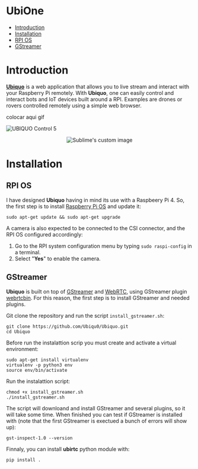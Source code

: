 # UbiOne


* [Introduction](https://github.com/Ubiqu0/Ubiquo/#introduction)<br>
* [Installation](https://github.com/Ubiqu0/Ubiquo/#installation)<br>
* [RPI OS](https://github.com/Ubiqu0/UbiOne/#rpi-os)<br>
* [GStreamer](https://github.com/Ubiqu0/UbiOne/#gstreamer)<br>



# Introduction

**[Ubiquo](https://ubiquo.net)** is a web application that allows you to live stream and interact with your Raspberry Pi remotely. With **Ubiquo**, one can easily control and interact bots and IoT devices built around a RPI.  Examples are drones or rovers controlled remotely using a simple web browser.

colocar aqui gif 

![UBIQUO Control 5](https://user-images.githubusercontent.com/7373193/148045220-bf23350a-7e50-491a-b035-092d97a278c1.gif)

<p align="center">
  <img src="https://user-images.githubusercontent.com/7373193/148045220-bf23350a-7e50-491a-b035-092d97a278c1.gif" alt="Sublime's custom image"/>
</p>


# Installation

## RPI OS

I have designed **Ubiquo** having in mind its use with a Raspbeery Pi 4. So, the first step is to install [Raspberry Pi OS](https://www.raspberrypi.com/software/operating-systems/) and update it:

```
sudo apt-get update && sudo apt-get upgrade
```

A camera is also expected to be connected to the CSI connector, and the RPI OS configured accordingly: 

1. Go to the RPI system configuration menu by typing ```sudo raspi-config``` in a terminal.
2. Select "**Yes**" to enable the camera.

## GStreamer


**Ubiquo** is built on top of [GStreamer](https://gitlab.freedesktop.org/gstreamer) and [WebRTC](https://webrtc.org/), using GStreamer plugin [webrtcbin](https://gstreamer.freedesktop.org/documentation/webrtc/index.html). For this reason, the first step is to install GStreamer and needed plugins. 

Git clone the repository and run the script ``install_gstreamer.sh``:

```
git clone https://github.com/Ubiqu0/Ubiquo.git
cd Ubiquo
```

Before run the instalattion scrip you must create and activate a virtual environment:

```
sudo apt-get install virtualenv
virtualenv -p python3 env
source env/bin/activate
```

Run the instalattion script:

```
chmod +x install_gstreamer.sh
./install_gstreamer.sh
```

The script will downloand and install GStreamer and several plugins, so it will take some time. When finished you can test if GStreamer is installed with (note that the first GStreamer is exectued a bunch of errors will show up):

```
gst-inspect-1.0 --version
```

Finnaly, you can install **ubirtc** python module with:

```
pip install .
```






